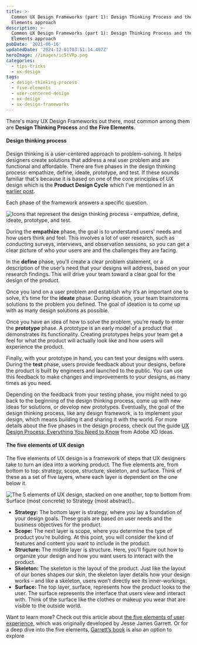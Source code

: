 ```yaml
---
title: >-
  Common UX Design Frameworks (part 1): Design Thinking Process and the Five
  Elements approach
description: >-
  Common UX Design Frameworks (part 1): Design Thinking Process and the Five
  Elements approach
pubDate: '2021-06-16'
updatedDate: '2024-12-01T03:51:14.407Z'
heroImage: //images/ic5tVRp.png
categories:
  - tips-tricks
  - ux-design
tags:
  - design-thinking-process
  - five-elements
  - user-centered-design
  - ux-design
  - ux-design-frameworks
---
```


There's many UX Design Frameworks out there, most common among them are **Design Thinking Process** and **the Five Elements**.

#### Design thinking process 

Design thinking is a user-centered approach to problem-solving. It helps designers create solutions that address a real user problem and are functional and affordable. There are five phases in the design thinking process: empathize, define, ideate, prototype, and test. If these sounds familiar that's because it is based on one of the core principles of UX design which is the **Product Design Cycle** which I've mentioned in an [earlier post](https://namvu.net/2021/06/the-product-design-process-or-cycle-to-be-exact/).

Each phase of the framework answers a specific question. 

![Icons that represent the design thinking process - empathize, define, ideate, prototype, and test.](/blog/images/ic5tVRp.png)

During the **empathize** phase, the goal is to understand users' needs and how users think and feel. This involves a lot of user research, such as conducting surveys, interviews, and observation sessions, so you can get a clear picture of who your users are and the challenges they are facing.

<!--more-->

In the **define** phase, you’ll create a clear problem statement, or a description of the user’s need that your designs will address, based on your research findings. This will drive your team toward a clear goal for the design of the product.  

Once you land on a user problem and establish why it’s an important one to solve, it’s time for the **ideate** phase. During ideation, your team brainstorms solutions to the problem you defined. The goal of ideation is to come up with as many design solutions as possible.

Once you have an idea of how to solve the problem, you’re ready to enter the **prototype** phase. A prototype is an early model of a product that demonstrates its functionality. Creating prototypes helps your team get a feel for what the product will actually look like and how users will experience the product.

Finally, with your prototype in hand, you can test your designs with users. During the **test** phase, users provide feedback about your designs, before the product is built by engineers and launched to the public. You can use this feedback to make changes and improvements to your designs, as many times as you need.

Depending on the feedback from your testing phase, you might need to go back to the beginning of the design thinking process, come up with new ideas for solutions, or develop new prototypes. Eventually, the goal of the design thinking process, like any design framework, is to implement your design, which means building it and sharing it with the world. For more details about the five phases in the design process, check out the guide [UX Design Process: Everything You Need to Know](https://xd.adobe.com/ideas/guides/ux-design-process-steps/) from Adobe XD Ideas. 

#### The five elements of UX design

The five elements of UX design is a framework of steps that UX designers take to turn an idea into a working product. The five elements are, from bottom to top: strategy, scope, structure, skeleton, and surface. Think of these as a set of five layers, where each layer is dependent on the one below it.

![The 5 elements of UX design, stacked on one another, top to bottom from Surface (most concrete) to Strategy (most abstract)..](/images/Y4g3hZy.png)

- **Strategy:** The bottom layer is strategy, where you lay a foundation of your design goals. These goals are based on user needs and the business objectives for the product.
- **Scope:** The next layer is scope, where you determine the type of product you’re building. At this point, you will consider the kind of features and content you want to include in the product.
- **Structure:** The middle layer is structure. Here, you’ll figure out how to organize your design and how you want users to interact with the product.
- **Skeleton:** The skeleton is the layout of the product. Just like the layout of our bones shapes our skin, the skeleton layer details how your design works – and like a skeleton, users won’t directly see its inner-workings. 
- **Surface:** The top layer, surface, represents how the product looks to the user. The surface represents the interface that users view and interact with. Think of the surface like the clothes or makeup you wear that are visible to the outside world.

Want to learn more? Check out this article about [the five elements of user experience](https://medium.com/omarelgabrys-blog/ux-a-quick-glance-about-the-5-elements-of-user-experience-part-2-a0da8798cd52), which was originally developed by Jesse James Garrett. Or for a deep dive into the five elements, [Garrett’s book](https://www.amazon.com/Elements-User-Experience-User-Centered-Design/dp/0321683684) is also an option to explore
